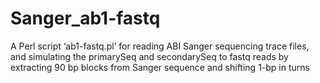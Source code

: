 # Sanger_ab1-fastq
A Perl script ‘ab1-fastq.pl’ for reading ABI Sanger sequencing trace files, and simulating the primarySeq and secondarySeq to fastq reads by extracting 90 bp blocks from Sanger sequence and shifting 1-bp in turns
